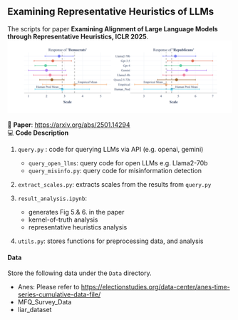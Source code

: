 ## **Examining Representative Heuristics of LLMs**
The scripts for paper **Examining Alignment of Large Language Models through Representative Heuristics, ICLR 2025**.  
![alt text](images/anes_update.png)

📃 **Paper**: https://arxiv.org/abs/2501.14294     
💻 **Code Description**    

1. `query.py` : code for querying LLMs via API (e.g. openai, gemini)
    - `query_open_llms`: query code for open LLMs e.g. Llama2-70b 
    - `query_misinfo.py`: query code for misinformation detection

2. `extract_scales.py`: extracts scales from the results from `query.py`

3. `result_analysis.ipynb`:
    - generates Fig 5.& 6. in the paper 
    - kernel-of-truth analysis 
    - representative heuristics analysis 

4. `utils.py`: stores functions for preprocessing data, and analysis

#### **Data**
Store the following data under the `Data` directory. 
- Anes: Please refer to https://electionstudies.org/data-center/anes-time-series-cumulative-data-file/ 
- MFQ_Survey_Data
- liar_dataset

